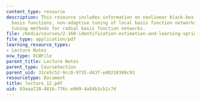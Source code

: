 ```yaml
---
content_type: resource
description: This resource includes information on nonlinear black-box models, local
  basis functions, non-adaptive tuning of local basis function networks, and adaptive
  tuning methods for radial basis function networks.
file: /media/courses/2-160-identification-estimation-and-learning-spring-2006/83eaa7284816776ce9694a54b1cb1c7d_lecture_12.pdf
file_type: application/pdf
learning_resource_types:
- Lecture Notes
ocw_type: OCWFile
parent_title: Lecture Notes
parent_type: CourseSection
parent_uid: 31ce5c52-9cc0-9735-d43f-ed0218389c93
resourcetype: Document
title: lecture_12.pdf
uid: 83eaa728-4816-776c-e969-4a54b1cb1c7d
---
```

